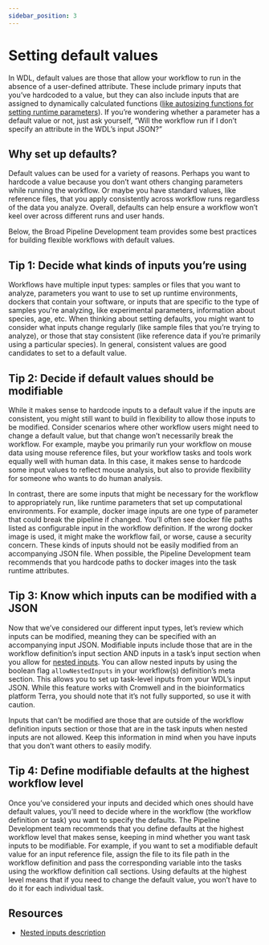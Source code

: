 ```yaml
---
sidebar_position: 3
---
```


# Setting default values
In WDL, default values are those that allow your workflow to run in the absence of a user-defined attribute. These include primary inputs that you’ve hardcoded to a value, but they can also include inputs that are assigned to dynamically calculated functions ([like autosizing functions for setting runtime parameters](./autosize.md)). If you’re wondering whether a parameter has a default value or not, just ask yourself, “Will the workflow run if I don’t specify an attribute in the WDL’s input JSON?”

## Why set up defaults?
Default values can be used for a variety of reasons. Perhaps you want to hardcode a value because you don’t want others changing parameters while running the workflow. Or maybe you have standard values, like reference files, that you apply consistently across workflow runs regardless of the data you analyze. Overall, defaults can help ensure a workflow won’t keel over across different runs and user hands. 

Below, the Broad Pipeline Development team provides some best practices for building flexible workflows with default values.

## Tip 1: Decide what kinds of inputs you’re using
Workflows have multiple input types: samples or files that you want to analyze, parameters you want to use to set up runtime environments, dockers that contain your software, or inputs that are specific to the type of samples you're analyzing, like experimental parameters, information about species, age, etc. When thinking about setting defaults, you might want to consider what inputs change regularly (like sample files that you’re trying to analyze), or those that stay consistent (like reference data if you’re primarily using a particular species). In general, consistent values are good candidates to set to a default value.

## Tip 2: Decide if default values should be modifiable
While it makes sense to hardcode inputs to a default value if the inputs are consistent, you might still want to build in flexibility to allow those inputs to be modified. Consider scenarios where other workflow users might need to change a default value, but that change won’t necessarily break the workflow. For example, maybe you primarily run your workflow on mouse data using mouse reference files, but your workflow tasks and tools work equally well with human data. In this case, it makes sense to hardcode some input values to reflect mouse analysis, but also to provide flexibility for someone who wants to do human analysis.

In contrast, there are some inputs that might be necessary for the workflow to appropriately run, like runtime parameters that set up computational environments. For example, docker image inputs are one type of parameter that could break the pipeline if changed. You’ll often see docker file paths listed as configurable input in the workflow definition. If the wrong docker image is used, it might make the workflow fail, or worse, cause a security concern. These kinds of inputs should not be easily modified from an accompanying JSON file. When possible, the Pipeline Development team recommends that you hardcode paths to docker images into the task runtime attributes. 


## Tip 3: Know which inputs can be modified with a JSON
Now that we’ve considered our different input types, let’s review which inputs can be modified, meaning they can be specified with an accompanying input JSON. Modifiable inputs include those that are in the workflow definition’s input section AND inputs in a task’s input section when you allow for [nested inputs](https://github.com/openwdl/wdl/blob/main/versions/1.1/SPEC.md#computing-call-inputs). You can allow nested inputs by using the boolean flag `allowNestedInputs` in your workflow(s) definition’s meta section. This allows you to set up task-level inputs from your WDL’s input JSON.  While this feature works with Cromwell and in the bioinformatics platform Terra, you should note that it’s not fully supported, so use it with caution.

Inputs that can’t be modified are those that are outside of the workflow definition inputs section or those that are in the task inputs when nested inputs are not allowed. Keep this information in mind when you have inputs that you don’t want others to easily modify.

## Tip 4: Define modifiable defaults at the highest workflow level
Once you’ve considered your inputs and decided which ones should have default values, you’ll need to decide where in the workflow (the workflow definition or task) you want to specify the defaults. The Pipeline Development team recommends that you define defaults at the highest workflow level that makes sense, keeping in mind whether you want task inputs to be modifiable. For example, if you want to set a modifiable default value for an input reference file, assign the file to its file path in the workflow definition and pass the corresponding variable into the tasks using the workflow definition call sections. Using defaults at the highest level means that if you need to change the default value, you won’t have to do it for each individual task.

## Resources
* [Nested inputs description](https://github.com/openwdl/wdl/blob/main/versions/1.1/SPEC.md#computing-call-inputs)
